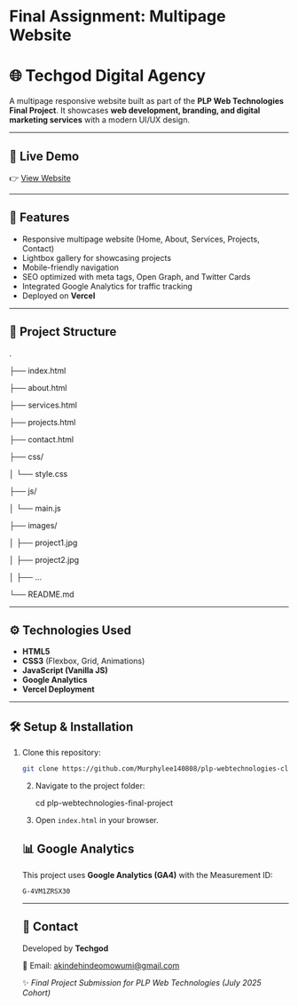 # Final Assignment: Multipage Website


# 🌐 Techgod Digital Agency

A multipage responsive website built as part of the **PLP Web Technologies Final Project**.
It showcases **web development, branding, and digital marketing services** with a modern UI/UX design.

---

## 🚀 Live Demo

👉 [View Website](https://plp-webtechnologies-classroom-july2-five-self.vercel.app/)

---

## 📌 Features

- Responsive multipage website (Home, About, Services, Projects, Contact)
- Lightbox gallery for showcasing projects
- Mobile-friendly navigation
- SEO optimized with meta tags, Open Graph, and Twitter Cards
- Integrated Google Analytics for traffic tracking
- Deployed on **Vercel**

---

## 📂 Project Structure


.

├── index.html

├── about.html

├── services.html

├── projects.html

├── contact.html

├── css/

│   └── style.css

├── js/

│   └── main.js

├── images/

│   ├── project1.jpg

│   ├── project2.jpg

│   ├── ...

└── README.md


---
## ⚙️ Technologies Used
- **HTML5**  
- **CSS3** (Flexbox, Grid, Animations)  
- **JavaScript (Vanilla JS)**  
- **Google Analytics**  
- **Vercel Deployment**
---
## 🛠️ Setup & Installation

1. Clone this repository:

   ```bash
   git clone https://github.com/Murphylee140808/plp-webtechnologies-classroom-july2025-july-2025-final-project-and-deployment-Final-Project-and-Depl.git
   ```

   2. Navigate to the project folder:

      cd plp-webtechnologies-final-project
   3. Open `index.html` in your browser.

   ## 📊 Google Analytics

   This project uses **Google Analytics (GA4)** with the Measurement ID:

   `G-4VM1ZRSX30`

   ---

   ## 📧 Contact

   Developed by **Techgod**

   📩 Email: [akindehindeomowumi@gmail.com]()

   ✨ *Final Project Submission for PLP Web Technologies (July 2025 Cohort)*
